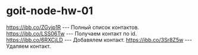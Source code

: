 # goit-node-hw-01
https://ibb.co/ZGvjp1R --- Полный список контактов.
https://ibb.co/LSS06Tw --- Получаем контакт по id.
https://ibb.co/6RXCjLD --- Добавялем контакт.
https://ibb.co/3Sr8Z5w --- Удаляем контакт.
